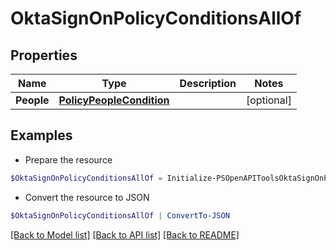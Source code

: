 # OktaSignOnPolicyConditionsAllOf
## Properties

Name | Type | Description | Notes
------------ | ------------- | ------------- | -------------
**People** | [**PolicyPeopleCondition**](PolicyPeopleCondition.md) |  | [optional] 

## Examples

- Prepare the resource
```powershell
$OktaSignOnPolicyConditionsAllOf = Initialize-PSOpenAPIToolsOktaSignOnPolicyConditionsAllOf  -People null
```

- Convert the resource to JSON
```powershell
$OktaSignOnPolicyConditionsAllOf | ConvertTo-JSON
```

[[Back to Model list]](../README.md#documentation-for-models) [[Back to API list]](../README.md#documentation-for-api-endpoints) [[Back to README]](../README.md)

